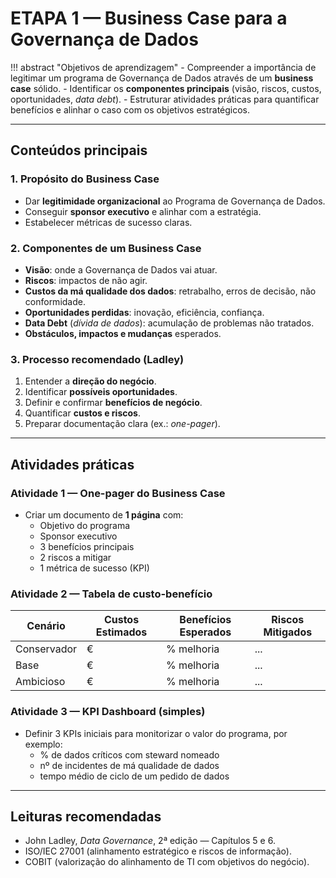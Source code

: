 # ETAPA 1 — Business Case para a Governança de Dados

!!! abstract "Objetivos de aprendizagem"
    - Compreender a importância de legitimar um programa de Governança de Dados através de um **business case** sólido.
    - Identificar os **componentes principais** (visão, riscos, custos, oportunidades, *data debt*).
    - Estruturar atividades práticas para quantificar benefícios e alinhar o caso com os objetivos estratégicos.

---

## Conteúdos principais

### 1. Propósito do Business Case
- Dar **legitimidade organizacional** ao Programa de Governança de Dados.
- Conseguir **sponsor executivo** e alinhar com a estratégia.
- Estabelecer métricas de sucesso claras.

### 2. Componentes de um Business Case
- **Visão**: onde a Governança de Dados vai atuar.
- **Riscos**: impactos de não agir.
- **Custos da má qualidade dos dados**: retrabalho, erros de decisão, não conformidade.
- **Oportunidades perdidas**: inovação, eficiência, confiança.
- **Data Debt** (*dívida de dados*): acumulação de problemas não tratados.
- **Obstáculos, impactos e mudanças** esperados.

### 3. Processo recomendado (Ladley)
1. Entender a **direção do negócio**.
2. Identificar **possíveis oportunidades**.
3. Definir e confirmar **benefícios de negócio**.
4. Quantificar **custos e riscos**.
5. Preparar documentação clara (ex.: *one-pager*).

---

## Atividades práticas

### Atividade 1 — One-pager do Business Case
- Criar um documento de **1 página** com:
  - Objetivo do programa
  - Sponsor executivo
  - 3 benefícios principais
  - 2 riscos a mitigar
  - 1 métrica de sucesso (KPI)

### Atividade 2 — Tabela de custo-benefício
| Cenário       | Custos Estimados | Benefícios Esperados | Riscos Mitigados |
|---------------|------------------|----------------------|------------------|
| Conservador   | €                | % melhoria           | ...              |
| Base          | €                | % melhoria           | ...              |
| Ambicioso     | €                | % melhoria           | ...              |

### Atividade 3 — KPI Dashboard (simples)
- Definir 3 KPIs iniciais para monitorizar o valor do programa, por exemplo:
  - % de dados críticos com steward nomeado
  - nº de incidentes de má qualidade de dados
  - tempo médio de ciclo de um pedido de dados

---

## Leituras recomendadas
- John Ladley, *Data Governance*, 2ª edição — Capítulos 5 e 6.  
- ISO/IEC 27001 (alinhamento estratégico e riscos de informação).  
- COBIT (valorização do alinhamento de TI com objetivos do negócio).  
